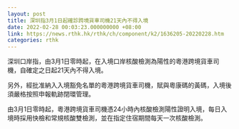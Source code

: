 ```yaml
---
layout: post
title: 深圳指3月1日起確診跨境貨車司機21天內不得入境
date: 2022-02-28 00:03:23.000000000 +08:00
link: https://news.rthk.hk/rthk/ch/component/k2/1636205-20220228.htm
categories: rthk
---
```


深圳口岸指，由3月1日零時起，在入境口岸核酸檢測為陽性的粵港跨境貨車司機，自確定之日起21天內不得入境。

另外，經批准納入入境豁免名單的粵港跨境貨車司機，賦與粵康碼的黃碼，入境後須嚴格按照申報軌跡閉環管理。

由3月1日零時起，粵港跨境貨車司機憑24小時內核酸檢測陽性證明入境，每日入境時採用快檢和常規核酸雙檢測，並在指定住宿期間每天一次核酸檢測。

